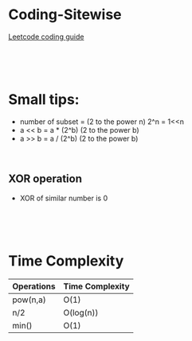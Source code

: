 # Coding-Sitewise

[Leetcode coding guide](<https://leetcode.com/discuss/general-discussion/623011/A-guide-for-dummies-(like-me)>)

&nbsp;

&nbsp;

# Small tips:

- number of subset = (2 to the power n) 2^n = 1<<n
- a << b = a \* (2^b) (2 to the power b)
- a >> b = a / (2^b) (2 to the power b)

&nbsp;

## XOR operation

- XOR of similar number is 0

&nbsp;

&nbsp;

# Time Complexity

| Operations | Time Complexity |
| ---------- | --------------- |
| pow(n,a)   | O(1)            |
| n/2        | O(log(n))       |
| min()      | O(1)            |

&nbsp;
&nbsp;
